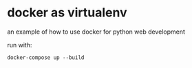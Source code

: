 # docker as virtualenv
an example of how to use docker for python web development

run with:
```
docker-compose up --build
```
